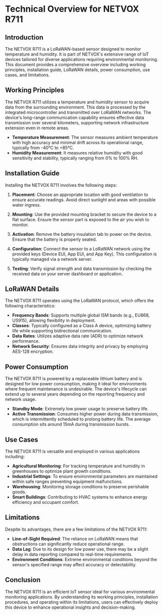 # Technical Overview for NETVOX R711

## Introduction
The NETVOX R711 is a LoRaWAN-based sensor designed to monitor temperature and humidity. It is part of NETVOX's extensive range of IoT devices tailored for diverse applications requiring environmental monitoring. This document provides a comprehensive overview including working principles, installation guide, LoRaWAN details, power consumption, use cases, and limitations.

## Working Principles
The NETVOX R711 utilizes a temperature and humidity sensor to acquire data from the surrounding environment. This data is processed by the integrated microcontroller and transmitted over LoRaWAN networks. The device's long-range communication capability ensures effective data transmission over several kilometers, supporting network infrastructure extension even in remote areas.

- **Temperature Measurement**: The sensor measures ambient temperature with high accuracy and minimal drift across its operational range, typically from -40°C to +85°C.
- **Humidity Measurement**: It measures relative humidity with good sensitivity and stability, typically ranging from 0% to 100% RH.

## Installation Guide
Installing the NETVOX R711 involves the following steps:

1. **Placement**: Choose an appropriate location with good ventilation to ensure accurate readings. Avoid direct sunlight and areas with possible water ingress.

2. **Mounting**: Use the provided mounting bracket to secure the device to a flat surface. Ensure the sensor part is exposed to the air you wish to monitor.

3. **Activation**: Remove the battery insulation tab to power on the device. Ensure that the battery is properly seated.

4. **Configuration**: Connect the sensor to a LoRaWAN network using the provided keys (Device EUI, App EUI, and App Key). This configuration is typically managed via a network server.

5. **Testing**: Verify signal strength and data transmission by checking the received data on your server dashboard or application.

## LoRaWAN Details
The NETVOX R711 operates using the LoRaWAN protocol, which offers the following characteristics:

- **Frequency Bands**: Supports multiple global ISM bands (e.g., EU868, US915), allowing flexibility in deployment.
- **Classes**: Typically configured as a Class A device, optimizing battery life while supporting bidirectional communication.
- **Data Rates**: Utilizes adaptive data rate (ADR) to optimize network performance.
- **Network Security**: Ensures data integrity and privacy by employing AES-128 encryption.

## Power Consumption
The NETVOX R711 is powered by a replaceable lithium battery and is designed for low power consumption, making it ideal for environments where frequent maintenance is undesirable. The device's lifecycle can extend up to several years depending on the reporting frequency and network usage.

- **Standby Mode**: Extremely low power usage to preserve battery life.
- **Active Transmission**: Consumes higher power during data transmission, which is intermittently scheduled to prolong battery life. The average consumption sits around 15mA during transmission bursts.

## Use Cases
The NETVOX R711 is versatile and employed in various applications including:

- **Agricultural Monitoring**: For tracking temperature and humidity in greenhouses to optimize plant growth conditions.
- **Industrial Settings**: To ensure environmental parameters are maintained within safe ranges preventing equipment malfunctions.
- **Warehousing**: Monitoring storage conditions to preserve perishable goods.
- **Smart Buildings**: Contributing to HVAC systems to enhance energy efficiency and occupant comfort.

## Limitations
Despite its advantages, there are a few limitations of the NETVOX R711:

- **Line-of-Sight Required**: The reliance on LoRaWAN means that obstructions can significantly reduce operational range.
- **Data Lag**: Due to its design for low power use, there may be a slight delay in data reporting compared to real-time requirements.
- **Environment Conditions**: Extreme environmental conditions beyond the sensor's specified range may affect accuracy or detectability.

## Conclusion
The NETVOX R711 is an efficient IoT sensor ideal for various environmental monitoring applications. By understanding its working principles, installation procedures, and operating within its limitations, users can effectively deploy this device to enhance operational insights and decision-making.
